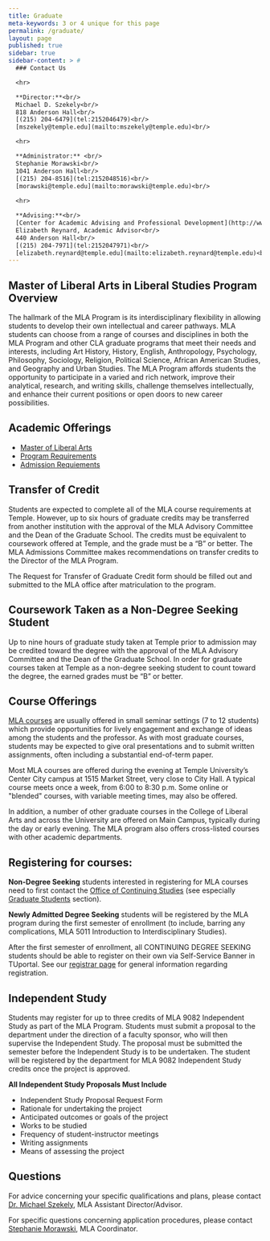 ```yaml
---
title: Graduate
meta-keywords: 3 or 4 unique for this page
permalink: /graduate/
layout: page
published: true
sidebar: true
sidebar-content: > #
  ### Contact Us

  <hr>

  **Director:**<br/>
  Michael D. Szekely<br/>
  818 Anderson Hall<br/>
  [(215) 204-6479](tel:2152046479)<br/>
  [mszekely@temple.edu](mailto:mszekely@temple.edu)<br/>

  <hr>

  **Administrator:** <br/>
  Stephanie Morawski<br/>
  1041 Anderson Hall<br/>
  [(215) 204-8516](tel:2152048516)<br/>
  [morawski@temple.edu](mailto:morawski@temple.edu)<br/>
  
  <hr>

  **Advising:**<br/>
  [Center for Academic Advising and Professional Development](http://www.cla.temple.edu/advising/)<br/>
  Elizabeth Reynard, Academic Advisor<br/>
  440 Anderson Hall<br/>
  [(215) 204-7971](tel:2152047971)<br/>
  [elizabeth.reynard@temple.edu](mailto:elizabeth.reynard@temple.edu)<br/>
---
```


## Master of Liberal Arts in Liberal Studies Program Overview

The hallmark of the MLA Program is its interdisciplinary flexibility in allowing students to develop their own intellectual and career pathways. MLA students can choose from a range of courses and disciplines in both the MLA Program and other CLA graduate programs that meet their needs and interests, including Art History, History, English, Anthropology, Psychology, Philosophy, Sociology, Religion, Political Science, African American Studies, and Geography and Urban Studies. The MLA Program affords students the opportunity to participate in a varied and rich network, improve their analytical, research, and writing skills, challenge themselves intellectually, and enhance their current positions or open doors to new career possibilities.

## Academic Offerings

- [Master of Liberal Arts](http://bulletin.temple.edu/graduate/scd/cla/liberal-arts-mla/)
- [Program Requirements](http://bulletin.temple.edu/graduate/scd/cla/liberal-arts-mla/#programrequirementstext) 
- [Admission Requiements](http://bulletin.temple.edu/graduate/scd/cla/liberal-arts-mla/#admissiontext) 

## Transfer of Credit

Students are expected to complete all of the MLA course requirements at Temple. However, up to six hours of graduate credits may be transferred from another institution with the approval of the MLA Advisory Committee and the Dean of the Graduate School. The credits must be equivalent to coursework offered at Temple, and the grade must be a “B” or better.  The MLA Admissions Committee makes recommendations on transfer credits to the Director of the MLA Program.

The Request for Transfer of Graduate Credit form should be filled out and submitted to the MLA office after matriculation to the program.

## Coursework Taken as a Non-Degree Seeking Student

Up to nine hours of graduate study taken at Temple prior to admission may be credited toward the degree with the approval of the MLA Advisory Committee and the Dean of the Graduate School. In order for graduate courses taken at Temple as a non-degree seeking student to count toward the degree, the earned grades must be “B” or better.

## Course Offerings

[MLA courses](http://bulletin.temple.edu/graduate/scd/cla/liberal-arts-mla/#courseinventory) are usually offered in small seminar settings (7 to 12 students) which provide opportunities for lively engagement and exchange of ideas among the students and the professor. As with most graduate courses, students may be expected to give oral presentations and to submit written assignments, often including a substantial end-of-term paper.

Most MLA courses are offered during the evening at Temple University’s Center City campus at 1515 Market Street, very close to City Hall. A typical course meets once a week, from 6:00 to 8:30 p.m.  Some online or "blended" courses, with variable meeting times, may also be offered.

In addition, a number of other graduate courses in the College of Liberal Arts and across the University are offered on Main Campus, typically during the day or early evening. The MLA program also offers cross-listed courses with other academic departments.

## Registering for courses:

**Non-Degree Seeking** students interested in registering for MLA courses need to first contact the [Office of Continuing Studies](http://www.temple.edu/vpus/arc/continuingstudies/continuingstudies.html) (see especially [Graduate Students](http://www.temple.edu/vpus/arc/continuingstudies/continuingstudies.html#graduate) section).

**Newly Admitted Degree Seeking** students will be registered by the MLA program during the first semester of enrollment (to include, barring any complications, MLA 5011 Introduction to Interdisciplinary Studies).

After the first semester of enrollment, all CONTINUING DEGREE SEEKING students should be able to register on their own via Self-Service Banner in TUportal. See our [registrar page](http://www.temple.edu/registrar/students/registration/info.asp) for general information regarding registration. 

## Independent Study

Students may register for up to three credits of MLA 9082 Independent Study as part of the MLA Program. Students must submit a proposal to the department under the direction of a faculty sponsor, who will then supervise the Independent Study. The proposal must be submitted the semester before the Independent Study is to be undertaken. The student will be registered by the department for MLA 9082 Independent Study credits once the project is approved.

**All Independent Study Proposals Must Include**

- Independent Study Proposal Request Form
- Rationale for undertaking the project
- Anticipated outcomes or goals of the project
- Works to be studied
- Frequency of student-instructor meetings
- Writing assignments
- Means of assessing the project

## Questions

For advice concerning your specific qualifications and plans, please contact [Dr. Michael Szekely](mailto:mszekely@temple.edu), MLA Assistant Director/Advisor.

For specific questions concerning application procedures, please contact [Stephanie Morawski](mailto:morawski@temple.edu), MLA Coordinator.
